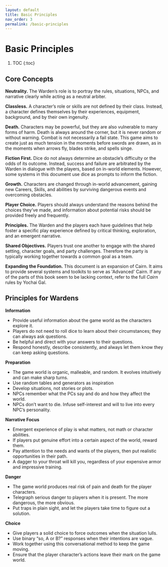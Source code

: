 ```yaml
---
layout: default
title: Basic Principles
nav_order: 3
permalink: /basic-principles
---
```

# Basic Principles
1. TOC
{:toc}

## Core Concepts

**Neutrality.** The Warden’s role is to portray the rules, situations, NPCs, and narrative clearly while acting as a neutral arbiter.

**Classless.** A character’s role or skills are not defined by their class. Instead, a character defines themselves by their experiences, equipment, background, and by their own ingenuity.

**Death.** Characters may be powerful, but they are also vulnerable to many forms of harm. Death is always around the corner, but it is never random or without warning. Combat is not necessarily a fail state. This game aims to create just as much tension in the moments before swords are drawn, as in the moments when arrows fly, blades strike, and spells singe.

**Fiction First.** Dice do not always determine an obstacle’s difficulty or the odds of its outcome. Instead, success and failure are arbitrated by the Warden in dialogue with the players, based on in-world elements. However, some systems in this document use dice as prompts to inform the fiction.

**Growth.** Characters are changed through in-world advancement, gaining new Careers, Skills, and abilities by surviving dangerous events and overcoming obstacles.

**Player Choice.** Players should always understand the reasons behind the choices they’ve made, and information about potential risks should be provided freely and frequently.

**Principles.** The Warden and the players each have guidelines that help foster a specific play experience defined by critical thinking, exploration, and an emergent narrative.

**Shared Objectives.** Players trust one another to engage with the shared setting, character goals, and party challenges. Therefore the party is typically working together towards a common goal as a team.

**Expanding the Foundation.** This document is an expansion of Cairn. It aims to provide several systems and toolkits to serve as 'Advanced' Cairn. If any of the parts of this book seem to be lacking context, refer to the full *Cairn* rules by Yochai Gal.

## Principles for Wardens

**Information**

- Provide useful information about the game world as the characters explore it.
- Players do not need to roll dice to learn about their circumstances; they can always ask questions.
- Be helpful and direct with your answers to their questions.
- Respond honestly, describe consistently, and always let them know they can keep asking questions.

**Preparation**

- The game world is organic, malleable, and random. It evolves intuitively and can make sharp turns.
- Use random tables and generators as inspiration 
- Develop situations, not stories or plots.
- NPCs remember what the PCs say and do and how they affect the world.
- NPCs don’t want to die. Infuse self-interest and will to live into every NPC’s personality.

**Narrative Focus**

- Emergent experience of play is what matters, not math or character abilities.
- If players put genuine effort into a certain aspect of the world, reward them.
- Pay attention to the needs and wants of the players, then put realistic opportunities in their path.
- A dagger to your throat will kill you, regardless of your expensive armor and impressive training.

**Danger**

- The game world produces real risk of pain and death for the player characters.
- Telegraph serious danger to players when it is present. The more dangerous, the more obvious.
- Put traps in plain sight, and let the players take time to figure out a solution.

**Choice**

- Give players a solid choice to force outcomes when the situation lulls.
- Use binary “so, A or B?” responses when their intentions are vague.
- Work together using this conversational method to keep the game moving.
- Ensure that the player character’s actions leave their mark on the game world.
